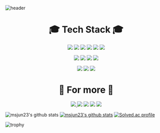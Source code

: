 <!--
**msjun23/msjun23** is a ✨ _special_ ✨ repository because its `README.md` (this file) appears on your GitHub profile.

Here are some ideas to get you started:

- 🔭 I’m currently working on ...
- 🌱 I’m currently learning ...
- 👯 I’m looking to collaborate on ...
- 🤔 I’m looking for help with ...
- 💬 Ask me about ...
- 📫 How to reach me: ...
- 😄 Pronouns: ...
- ⚡ Fun fact: ...
-->

![header](https://capsule-render.vercel.app/api?type=waving&color=auto&height=280&section=header&text=Hello%20World!&fontSize=60&animation=fadeIn&fontAlignY=35&desc=Welcome%20to%20Seokjun%20Moon!&descAlignY=51&descAlign=65)

<div align="center">
    <h1>🎓 Tech Stack 🎓</h1>

<img src="https://img.shields.io/badge/Window-0078D6?style=flat-square&logo=Windows&logoColor=white"/></a>
<img src="https://img.shields.io/badge/Linux-FCC624?style=flat-square&logo=Linux&logoColor=black"/></a>
<img src="https://img.shields.io/badge/Ubuntu-E95420?style=flat-square&logo=Ubuntu&logoColor=white"/></a>
<img src="https://img.shields.io/badge/Google Colab-F9AB00?style=flat-square&logo=Google Colab&logoColor=white"/></a>
<img src="https://img.shields.io/badge/Visual Studio-5C2D91?style=flat-square&logo=Visual Studio&logoColor=white"/></a>
<img src="https://img.shields.io/badge/Visual Studio Code-007ACC?style=flat-square&logo=Visual Studio Code&logoColor=white"/></a>

<img src="https://img.shields.io/badge/C-A8B9CC?style=flat-square&logo=C&logoColor=white"/></a>
<img src="https://img.shields.io/badge/C++-00599C?style=flat-square&logo=Cplusplus&logoColor=white"/></a>
<img src="https://img.shields.io/badge/Python-3776AB?style=flat-square&logo=Python&logoColor=white"/></a>
<img src="https://img.shields.io/badge/Java-007396?style=flat-square&logo=Java&logoColor=white"/></a>

<img src="https://img.shields.io/badge/ROS-22314E?style=flat-square&logo=ROS&logoColor=white"/></a>
<img src="https://img.shields.io/badge/TensorFlow-FF6F00?style=flat-square&logo=TensorFlow&logoColor=white"/></a>
<img src="https://img.shields.io/badge/PyTorch-EE4C2C?style=flat-square&logo=PyTorch&logoColor=white"/></a>
</div>

<div align="center">
    <h1>🔎 For more 🔎</h1>

<a href="mailto:msjun23@gmail.com" target="_blank"><img src="https://img.shields.io/badge/Gmail-EA4335?style=flat-square&logo=Gmail&logoColor=white"/>
<a href="https://msjun23.github.io/" target="_blank"><img src="https://img.shields.io/badge/GitHub-181717?style=flat-square&logo=GitHub&logoColor=white"/></a>
<a href="https://www.linkedin.com/in/msjun/" target="_blank"><img src="https://img.shields.io/badge/LinkedIn-0A66C2?style=flat-square&logo=LinkedIn&logoColor=white"/></a>
<a href="https://www.facebook.com/profile.php?id=100006414213953" target="_blank"><img src="https://img.shields.io/badge/Facebook-1877F2?style=flat-square&logo=Facebook&logoColor=white"/></a>
<a href="https://www.instagram.com/msjun_23/" target="_blank"><img src="https://img.shields.io/badge/Instagram-E4405F?style=flat-square&logo=Instagram&logoColor=white"/></a>
</div>

<!-- <a href="버튼을 눌렀을 때 이동할 링크" target="_blank"><img src="https://img.shields.io/badge/뱃지레이블-배경색?style=flat-square&logo=로고&logoColor=white"/></a>
<img src="https://img.shields.io/badge/쓰고자하는_텍스트-컬러코드?style=flat-square&logo=simpleicons에서_아이콘이름&logoColor=white"/></a> -->

![msjun23's github stats](https://github-readme-stats.vercel.app/api?username=msjun23&show_icons=true)
[![msjun23's github stats](https://github-readme-stats.vercel.app/api/top-langs/?username=msjun23&show_icons=true&hide_border=true&title_color=004386&icon_color=004386&layout=compact)](https://github.com/msjun23)
[![Solved.ac profile](http://mazassumnida.wtf/api/v2/generate_badge?boj=msjun23)](https://solved.ac/msjun23)

![trophy](https://github-profile-trophy.vercel.app/?username=msjun23)
